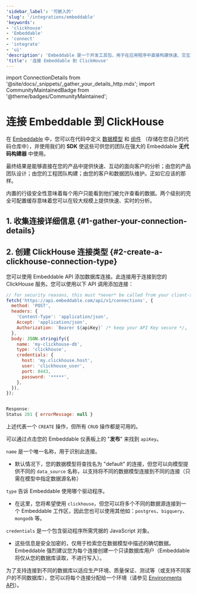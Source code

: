```yaml
---
'sidebar_label': '可嵌入的'
'slug': '/integrations/embeddable'
'keywords':
- 'clickhouse'
- 'Embeddable'
- 'connect'
- 'integrate'
- 'ui'
'description': 'Embeddable 是一个开发工具包，用于在应用程序中直接构建快速、交互式、完全自定义的分析体验。'
'title': '连接 Embeddable 到 ClickHouse'
---
```


import ConnectionDetails from '@site/docs/_snippets/_gather_your_details_http.mdx';
import CommunityMaintainedBadge from '@theme/badges/CommunityMaintained';


# 连接 Embeddable 到 ClickHouse

<CommunityMaintainedBadge/>

在 [Embeddable](https://embeddable.com/) 中，您可以在代码中定义 [数据模型](https://docs.embeddable.com/data-modeling/introduction) 和 [组件](https://docs.embeddable.com/development/introduction) （存储在您自己的代码仓库中），并使用我们的 **SDK** 使这些可供您的团队在强大的 Embeddable **无代码构建器** 中使用。

最终结果是能够直接在您的产品中提供快速、互动的面向客户的分析；由您的产品团队设计；由您的工程团队构建；由您的客户和数据团队维护。正如它应该的那样。

内置的行级安全性意味着每个用户只能看到他们被允许查看的数据。两个级别的完全可配置缓存意味着您可以在较大规模上提供快速、实时的分析。

## 1. 收集连接详细信息 {#1-gather-your-connection-details}
<ConnectionDetails />

## 2. 创建 ClickHouse 连接类型 {#2-create-a-clickhouse-connection-type}

您可以使用 Embeddable API 添加数据库连接。此连接用于连接到您的 ClickHouse 服务。您可以使用以下 API 调用添加连接：

```javascript
// for security reasons, this must *never* be called from your client-side
fetch('https://api.embeddable.com/api/v1/connections', {
  method: 'POST',
  headers: {
    'Content-Type': 'application/json',
    Accept: 'application/json',
    Authorization: `Bearer ${apiKey}` /* keep your API Key secure */,
  },
  body: JSON.stringify({
    name: 'my-clickhouse-db',
    type: 'clickhouse',
    credentials: {
      host: 'my.clickhouse.host',
      user: 'clickhouse_user',
      port: 8443,
      password: '*****',
    },
  }),
});


Response:
Status 201 { errorMessage: null }
```

上述代表一个 `CREATE` 操作，但所有 `CRUD` 操作都是可用的。

可以通过点击您的 Embeddable 仪表板上的 "**发布**" 来找到 `apiKey`。

`name` 是一个唯一名称，用于识别此连接。
- 默认情况下，您的数据模型将查找名为 "default" 的连接，但您可以向模型提供不同的 `data_source` 名称，以支持将不同的数据模型连接到不同的连接（只需在模型中指定数据源名称）

`type` 告诉 Embeddable 使用哪个驱动程序。

- 在这里，您将希望使用 `clickhouse`，但您可以将多个不同的数据源连接到一个 Embeddable 工作区，因此您也可以使用其他如：`postgres`、`bigquery`、`mongodb` 等。

`credentials` 是一个包含驱动程序所需凭据的 JavaScript 对象。
- 这些信息是安全加密的，仅用于检索您在数据模型中描述的确切数据。
Embeddable 强烈建议您为每个连接创建一个只读数据库用户（Embeddable 将仅从您的数据库读取，不进行写入）。

为了支持连接到不同的数据库以适应生产环境、质量保证、测试等（或支持不同客户的不同数据库），您可以将每个连接分配给一个环境（请参见 [Environments API](https://docs.embeddable.com/data/environments)）。
